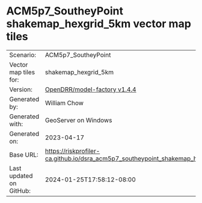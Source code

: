 # ACM5p7_SoutheyPoint shakemap_hexgrid_5km vector map tiles

|    			|			|
| --------------------- | --------------------- |
| Scenario:		| ACM5p7_SoutheyPoint		|
| Vector map tiles for:	| shakemap_hexgrid_5km		|
| Version:		| [OpenDRR/model-factory v1.4.4](https://github.com/OpenDRR/model-factory/releases/tag/v1.4.4)	|
| Generated by:		| William Chow	|
| Generated with:	| GeoServer on Windows	|
| Generated on:		| 2023-04-17	|
| Base URL:		| <https://riskprofiler-ca.github.io/dsra_acm5p7_southeypoint_shakemap_hexgrid_5km/> |
| Last updated on GitHub: | 2024-01-25T17:58:12-08:00 |
